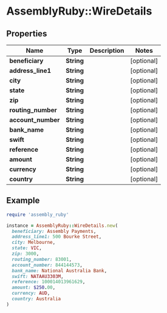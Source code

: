# AssemblyRuby::WireDetails

## Properties

| Name | Type | Description | Notes |
| ---- | ---- | ----------- | ----- |
| **beneficiary** | **String** |  | [optional] |
| **address_line1** | **String** |  | [optional] |
| **city** | **String** |  | [optional] |
| **state** | **String** |  | [optional] |
| **zip** | **String** |  | [optional] |
| **routing_number** | **String** |  | [optional] |
| **account_number** | **String** |  | [optional] |
| **bank_name** | **String** |  | [optional] |
| **swift** | **String** |  | [optional] |
| **reference** | **String** |  | [optional] |
| **amount** | **String** |  | [optional] |
| **currency** | **String** |  | [optional] |
| **country** | **String** |  | [optional] |

## Example

```ruby
require 'assembly_ruby'

instance = AssemblyRuby::WireDetails.new(
  beneficiary: Assembly Payments,
  address_line1: 500 Bourke Street,
  city: Melbourne,
  state: VIC,
  zip: 3000,
  routing_number: 83001,
  account_number: 844144573,
  bank_name: National Australia Bank,
  swift: NATAAU3303M,
  reference: 100014013961629,
  amount: $250.00,
  currency: AUD,
  country: Australia
)
```

